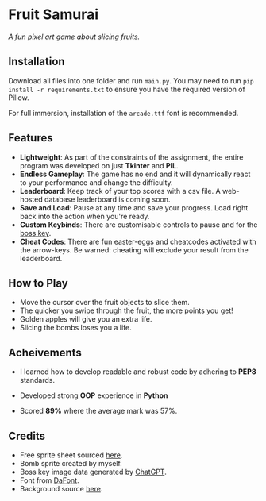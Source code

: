 # Fruit Samurai

*A fun pixel art game about slicing fruits.*

## Installation

Download all files into one folder and run `main.py`. You may need to run `pip install -r requirements.txt` to ensure you have the required version of Pillow.

For full immersion, installation of the `arcade.ttf` font is recommended.

## Features

* **Lightweight**: As part of the constraints of the assignment, the entire program was developed on just **Tkinter** and **PIL**.
* **Endless Gameplay**: The game has no end and it will dynamically react to your performance and change the difficulty.
* **Leaderboard**: Keep track of your top scores with a csv file. A web-hosted database leaderboard is coming soon.
* **Save and Load**: Pause at any time and save your progress. Load right back into the action when you're ready.
* **Custom Keybinds**: There are customisable controls to pause and for the [boss key](https://en.wikipedia.org/wiki/Boss_key).
* **Cheat Codes**: There are fun easter-eggs and cheatcodes activated with the arrow-keys. Be warned: cheating will exclude your result from the leaderboard.

## How to Play

* Move the cursor over the fruit objects to slice them. 
* The quicker you swipe through the fruit, the more points you get!
* Golden apples will give you an extra life.
* Slicing the bombs loses you a life.

## Acheivements

* I learned how to develop readable and robust code by adhering to **PEP8** standards.

* Developed strong **OOP** experience in **Python**

* Scored **89%** where the average mark was 57%.

## Credits

* Free sprite sheet sourced [here](https://ninjikin.itch.io/fruit?download).
* Bomb sprite created by myself.
* Boss key image data generated by [ChatGPT](https://chat.openai.com).
* Font from [DaFont](https://www.dafont.com/arcade-classic-2.font).
* Background source [here](https://limezu.itch.io/kitchen).